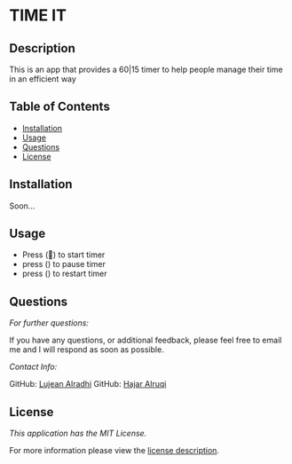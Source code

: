 # TIME IT

## Description

This is an app that provides a 60|15 timer to help people manage their time in an efficient way



## Table of Contents
  * [Installation](#installation)
  * [Usage](#usage)
  * [Questions](#questions)
  * [License](#license)
    
    
## Installation
    
  Soon...
      
## Usage

 - Press (􀊄) to start timer 
 - press () to pause timer
 - press () to restart timer
  
      
## Questions
      
  _For further questions:_

  If you have any questions, or additional feedback, please feel free to email me and I will respond as soon as possible.
  
  _Contact Info:_

  GitHub: [Lujean Alradhi]([https://github.com/Lujean99])
  GitHub: [Hajar Alruqi]([https://github.com/nhajarn])

    
## License

      
  _This application has the MIT License._
      
  For more information please view the [license description](https://choosealicense.com/licenses/mit/).
  
 
